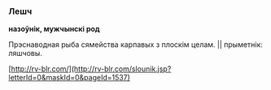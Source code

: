 ### Лешч
**назоўнік, мужчынскі род**

Прэснаводная рыба сямейства карпавых з плоскім целам. || прыметнік: ляшчовы.

<a rel="author">[http://rv-blr.com/](http://rv-blr.com/slounik.jsp?letterId=0&maskId=0&pageId=1537)</a>
